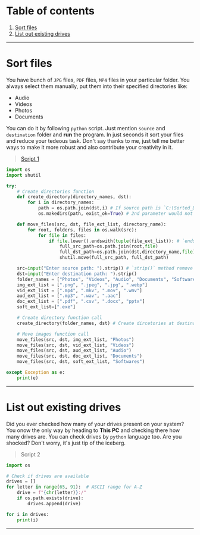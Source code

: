 # Table of contents

1. [Sort files](#sort-files)
2. [List out existing drives](#list-out-existing-drives)

---
# Sort files

You have bunch of `JPG` files, `PDF` files, `MP4` files in your particular folder. You always select them manually, put them into their specified directories like:

- Audio
- Videos
- Photos
- Documents

You can do it by following `python` script. Just mention `source` and `destination` folder and **run** the program. In just seconds it sort your files and reduce your tedeous task. Don't say thanks to me, just tell me better ways to make it more robust and also contribute your creativity in it.

> [Script 1](./1_Sort-Files.py)

```python
import os
import shutil

try:
    # Create directories function
    def create_directory(directory_names, dst):
        for i in directory_names:
            path = os.path.join(dst,i) # If source path is `C:\Sorted_Data` then `path` variable contains `C:\Sorted_Data\Photos`, `C:\Sorted_Data\Videos` etc
            os.makedirs(path, exist_ok=True) # 2nd parameter would not raise FileExistEror. If folder already exist then it will not create it and won't raise any error.

    def move_files(src, dst, file_ext_list, directory_name):
        for root, folders, files in os.walk(src):
            for file in files:
                if file.lower().endswith(tuple(file_ext_list)): # `endswith()` method takes `str` or `tuple of str` as argument.
                    full_src_path=os.path.join(root,file)
                    full_dst_path=os.path.join(dst,directory_name,file)
                    shutil.move(full_src_path, full_dst_path)

    src=input("Enter source path: ").strip() # `strip()` method remove white spaces from left, right sides.
    dst=input("Enter destination path: ").strip()
    folder_names = ["Photos", "Videos", "Audio", "Documents", "Softwares"]
    img_ext_list = [".png", ".jpeg", ".jpg", ".webp"]
    vid_ext_list = [".mp4", ".mkv", ".mov", ".wmv"]
    aud_ext_list = [".mp3", ".wav", ".aac"]
    doc_ext_list = [".pdf", ".csv", ".docx", "pptx"]
    soft_ext_list=[".exe"]

    # Create directory function call
    create_directory(folder_names, dst) # Create dircetories at destination as "Photos", "Videos", "Audio", "Documents"

    # Move images function call
    move_files(src, dst, img_ext_list, "Photos")
    move_files(src, dst, vid_ext_list, "Videos")
    move_files(src, dst, aud_ext_list, "Audio")
    move_files(src, dst, doc_ext_list, "Documents")
    move_files(src, dst, soft_ext_list, "Softwares")

except Exception as e:
    print(e)

```

---
# List out existing drives

Did you ever checked how many of your drives present on your system? You onow the only way by heading to **This PC** and checking there how many drives are. You can check drives by `python` language too. Are you shocked? Don't worry, it's just tip of the iceberg.

> Script 2

```python
import os

# Check if drives are available
drives = []
for letter in range(65, 91):  # ASCII range for A-Z
    drive = f"{chr(letter)}:/"
    if os.path.exists(drive):
        drives.append(drive)

for i in drives:
    print(i)
```

---
